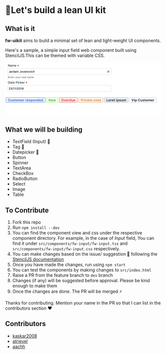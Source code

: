 # 🚩Let's build a lean UI kit

## What is it

**fw-uikit** aims to build a minimal set of lean and light-weight UI components. 

Here's a sample, a simple input field web component built using StencilJS.This can be themed with variable CSS.

![](samples/demo.png)

## What we will be building

- TextField (Input) 📌
- Tag 📌
- Datepicker 📌
- Button
- Spinner
- TextArea 
- CheckBox
- RadioButton
- Select
- Image
- Table



## To Contribute

1. Fork this repo
2. Run `npm install --dev`
3. You can find the component view and css under the respective component directory. For example, in the case of *Input* field, You can find it under `src/components/fw-input/fw-input.tsx` and `src/components/fw-input/fw-input.css` respectively. 
4. You can make changes based on the issue/ suggestion 🎉 following the [StencilJS documentation](https://stenciljs.com/docs/component)
4. Once you have made the changes, run using `npm start`
5. You can test the components by making changes to `src/index.html`
6. Raise a PR from the feature branch to `dev` branch
7. Changes (if any) will be suggested before approval. Please be kind enough to make them
8. Once the changes are done. The PR will be merged ⚡️

Thanks for contributing. Mention your name in the PR so that I can list in the contributors section ♥️

## Contributors
- [kaskar2008](https://github.com/kaskar2008)
- [atrievel](https://github.com/atrievel)
- [aachh](https://github.com/aachh)
